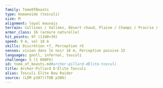 ```yaml
---
family: TomeOfBeasts
type: Humanoïde (tosculi)
size: M
alignment: loyal mauvais
terrain: Collines / Vallées, Désert chaud, Plaine / Champs / Prairie / Savane
armor_class: 16 (armure naturelle)
hit_points: 97 (13d8+39)
speed: 9 m, vol 18 m
skills: Discrétion +7, Perception +5
senses: vision dans le noir 18 m, Perception passive 15
languages: gnoll, infernal, tosculi
challenge: 5 (1 800PX)
id: tome_of_beasts.md#archer-pillard-dÉlite-tosculi
title: Archer-Pillard D'Élite Tosculi
alias: Tosculi Elite Bow Raider
source: (LDM p387)(TOB p386)
---
```


